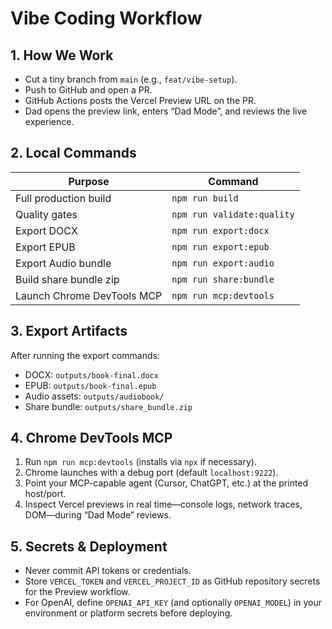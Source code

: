 # Vibe Coding Workflow

## 1. How We Work
- Cut a tiny branch from `main` (e.g., `feat/vibe-setup`).
- Push to GitHub and open a PR.
- GitHub Actions posts the Vercel Preview URL on the PR.
- Dad opens the preview link, enters “Dad Mode”, and reviews the live experience.

## 2. Local Commands
| Purpose | Command |
| --- | --- |
| Full production build | `npm run build` |
| Quality gates | `npm run validate:quality` |
| Export DOCX | `npm run export:docx` |
| Export EPUB | `npm run export:epub` |
| Export Audio bundle | `npm run export:audio` |
| Build share bundle zip | `npm run share:bundle` |
| Launch Chrome DevTools MCP | `npm run mcp:devtools` |

## 3. Export Artifacts
After running the export commands:
- DOCX: `outputs/book-final.docx`
- EPUB: `outputs/book-final.epub`
- Audio assets: `outputs/audiobook/`
- Share bundle: `outputs/share_bundle.zip`

## 4. Chrome DevTools MCP
1. Run `npm run mcp:devtools` (installs via `npx` if necessary).
2. Chrome launches with a debug port (default `localhost:9222`).
3. Point your MCP-capable agent (Cursor, ChatGPT, etc.) at the printed host/port.
4. Inspect Vercel previews in real time—console logs, network traces, DOM—during “Dad Mode” reviews.

## 5. Secrets & Deployment
- Never commit API tokens or credentials.
- Store `VERCEL_TOKEN` and `VERCEL_PROJECT_ID` as GitHub repository secrets for the Preview workflow.
- For OpenAI, define `OPENAI_API_KEY` (and optionally `OPENAI_MODEL`) in your environment or platform secrets before deploying.
